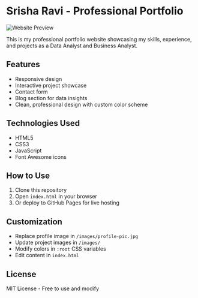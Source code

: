 # Srisha Ravi - Professional Portfolio

![Website Preview](./images/preview.jpg)

This is my professional portfolio website showcasing my skills, experience, and projects as a Data Analyst and Business Analyst.

## Features
- Responsive design
- Interactive project showcase
- Contact form
- Blog section for data insights
- Clean, professional design with custom color scheme

## Technologies Used
- HTML5
- CSS3
- JavaScript
- Font Awesome icons

## How to Use
1. Clone this repository
2. Open `index.html` in your browser
3. Or deploy to GitHub Pages for live hosting

## Customization
- Replace profile image in `/images/profile-pic.jpg`
- Update project images in `/images/`
- Modify colors in `:root` CSS variables
- Edit content in `index.html`

## License
MIT License - Free to use and modify